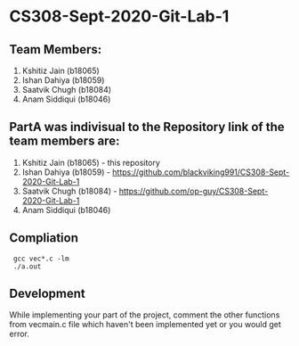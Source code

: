 # CS308-Sept-2020-Git-Lab-1
## Team Members:
  1) Kshitiz Jain (b18065)
  2) Ishan Dahiya (b18059)
  3) Saatvik Chugh (b18084)
  4) Anam Siddiqui (b18046)
 
## PartA was indivisual to the Repository link of the team members are:
  1) Kshitiz Jain (b18065) - this repository
  2) Ishan Dahiya (b18059) - https://github.com/blackviking991/CS308-Sept-2020-Git-Lab-1
  3) Saatvik Chugh (b18084) - https://github.com/op-guy/CS308-Sept-2020-Git-Lab-1
  4) Anam Siddiqui (b18046)

## Compliation
```
 gcc vec*.c -lm
 ./a.out
```

## Development
While implementing your part of the project, comment the other functions from vecmain.c file which haven't been implemented yet or you would get error.
